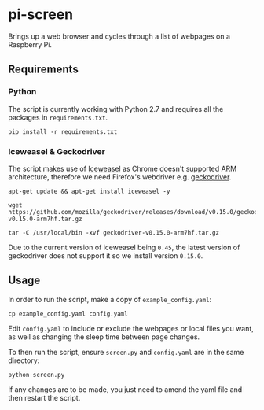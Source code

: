 # pi-screen

Brings up a web browser and cycles through a list of webpages on a Raspberry Pi.


## Requirements

### Python

The script is currently working with Python 2.7 and requires all the packages in `requirements.txt`.

```
pip install -r requirements.txt
```

### Iceweasel & Geckodriver

The script makes use of [Iceweasel](https://wiki.debian.org/Iceweasel) as Chrome doesn't supported ARM architecture, therefore we need Firefox's webdriver e.g. [geckodriver](https://github.com/mozilla/geckodriver/releases).

```
apt-get update && apt-get install iceweasel -y

wget https://github.com/mozilla/geckodriver/releases/download/v0.15.0/geckodriver-v0.15.0-arm7hf.tar.gz

tar -C /usr/local/bin -xvf geckodriver-v0.15.0-arm7hf.tar.gz
```

Due to the current version of iceweasel being `0.45`, the latest version of geckodriver does not support it so we install version `0.15.0`.


## Usage

In order to run the script, make a copy of `example_config.yaml`:

```
cp example_config.yaml config.yaml
```

Edit `config.yaml` to include or exclude the webpages or local files you want, as well as changing the sleep time between page changes.


To then run the script, ensure `screen.py` and `config.yaml` are in the same directory:

```
python screen.py
```

If any changes are to be made, you just need to amend the yaml file and then restart the script.
